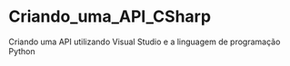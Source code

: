# Criando_uma_API_CSharp
Criando uma API utilizando Visual Studio e a linguagem de programação Python
